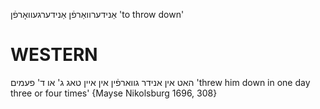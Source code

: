 אַנידערוואַרפֿן
אַנידערגעוואָרפֿן
'to throw down'

WESTERN
========

האט אין אנידר גווארפֿין אין איין טאג ג' או ד' פעמים
'threw him down in one day three or four times'
{Mayse Nikolsburg 1696, 308}
